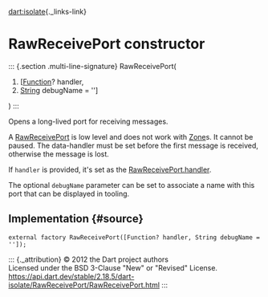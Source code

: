[dart:isolate](../../dart-isolate/dart-isolate-library){._links-link}

RawReceivePort constructor
==========================

::: {.section .multi-line-signature}
RawReceivePort(

1.  \[[Function](../../dart-core/function-class)? handler,
2.  [String](../../dart-core/string-class) debugName = \'\'\]

)
:::

Opens a long-lived port for receiving messages.

A [RawReceivePort](../rawreceiveport-class) is low level and does not
work with [Zone](../../dart-async/zone-class)s. It cannot be paused. The
data-handler must be set before the first message is received, otherwise
the message is lost.

If `handler` is provided, it\'s set as the
[RawReceivePort.handler](handler).

The optional `debugName` parameter can be set to associate a name with
this port that can be displayed in tooling.

Implementation {#source}
--------------

``` {.language-dart data-language="dart"}
external factory RawReceivePort([Function? handler, String debugName = '']);
```

::: {._attribution}
© 2012 the Dart project authors\
Licensed under the BSD 3-Clause \"New\" or \"Revised\" License.\
<https://api.dart.dev/stable/2.18.5/dart-isolate/RawReceivePort/RawReceivePort.html>
:::
